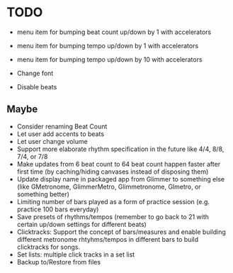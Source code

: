 # TODO

- menu item for bumping beat count up/down by 1 with accelerators
- menu item for bumping tempo up/down by 1 with accelerators
- menu item for bumping tempo up/down by 10 with accelerators

- Change font
- Disable beats

## Maybe

- Consider renaming Beat Count
- Let user add accents to beats
- Let user change volume
- Support more elaborate rhythm specification in the future like 4/4, 8/8, 7/4, or 7/8
- Make updates from 6 beat count to 64 beat count happen faster after first time (by caching/hiding canvases instead of disposing them)
- Update display name in packaged app from Glimmer to something else (like GMetronome, GlimmerMetro, Glimmetronome, Glmetro, or something better)
- Limiting number of bars played as a form of practice session (e.g. practice 100 bars everyday)
- Save presets of rhythms/tempos (remember to go back to 21 with certain up/down settings for different beats)
- Clicktracks: Support the concept of bars/measures and enable building different metronome rhtyhms/tempos in different bars to build clicktracks for songs.
- Set lists: multiple click tracks in a set list
- Backup to/Restore from files

